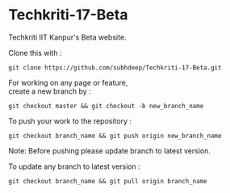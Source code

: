 # Techkriti-17-Beta
Techkriti IIT Kanpur's Beta website.

Clone this with :
```
git clone https://github.com/subhdeep/Techkriti-17-Beta.git
```

For working on any page or feature,  
create a new branch by :
```
git checkout master && git checkout -b new_branch_name
```

To push your work to the repository :
```
git checkout branch_name && git push origin new_branch_name
```
Note: Before pushing please update branch to latest version.

To update any branch to latest version :
```
git checkout branch_name && git pull origin branch_name
```
